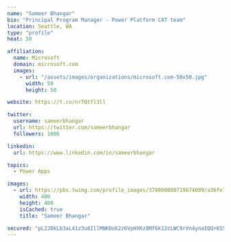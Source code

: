 ```yaml
---
name: "Sameer Bhangar"
bio: "Principal Program Manager - Power Platform CAT team"
location: Seattle, WA
type: "profile"
heat: 50

affiliation:
  name: Microsoft
  domain: microsoft.com
  images:
    - url: "/assets/images/organizations/microsoft.com-50x50.jpg"
      width: 50
      height: 50

website: https://t.co/nrTQtfl3ll

twitter:
  username: sameerbhangar
  url: https://twitter.com/sameerbhangar
  followers: 1006

linkedin:
  url: https://www.linkedin.com/in/sameerbhangar

topics:
  - Power Apps

images:
  - url: https://pbs.twimg.com/profile_images/378800000719674009/a36fe7ddfab1778b76e5793772e43798_400x400.jpeg
    width: 400
    height: 400
    isCached: true
    title: "Sameer Bhangar"

secured: "pL2JDkLb3aL41z3u8IllMNKDok2z6VpHVKz8Mf6k12cLWC9rVn4ynaIQQ+6S5pazlIGgMPlfVc9lMF087Qok0IIElWStcneEPeczWc/zb/WOrvDR+S7DgfVY/KaX4xCgvasXk+uZxo5Aa3h62Giphx6cklRk6ebOzqBN5iLxgvuLk8gpRilvW4IFpVNR/mmsf7Ec5oNkbQcRy+je6DYVDvAuGiVZu26XEcjaJJHUiqzcdRyL6b0FI2ugHb2QWatsqCNbcitMWtpDZatpcK4XiFxV5zfdMmiGAtqc32V8+MhC+mRVs9/yZMRoym802XXn8O8Q8wdJJw742ufbduYoJ1xAwabaiF988kJkICa7tTSJmZmrzVKUZtljeChw6Nz7HzV9+H6EVadVoCC0NA6EI3qoGC0fuBmrM6gMWoWtnd0=;9fMVcz+YmAjb+DRa2aqlpA=="
---
```


